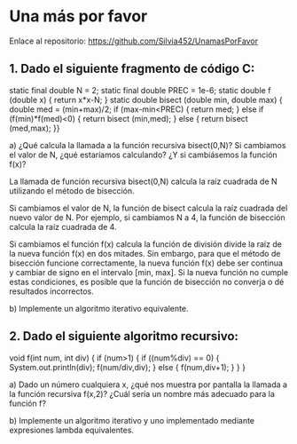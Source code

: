 # Una más por favor

Enlace al repositorio: https://github.com/Silvia452/UnamasPorFavor

## 1. Dado el siguiente fragmento de código C:
static final double N = 2; static final double PREC = 1e-6;
static double f (double x)
{ return x*x-N; }
static double bisect (double min, double max) { double med = (min+max)/2;
if (max-min<PREC) { return med;
} else if (f(min)*f(med)<0) { return bisect (min,med);
} else {
return bisect (med,max); }}

a) ¿Qué calcula la llamada a la función recursiva bisect(0,N)? Si cambiamos el valor de N, ¿qué estaríamos calculando? ¿Y si cambiásemos la función f(x)?

La llamada de función recursiva bisect(0,N) calcula la raíz cuadrada de N utilizando el método de bisección. 

Si cambiamos el valor de N, la función de bisect calcula la raíz cuadrada del nuevo valor de N. Por ejemplo, si cambiamos N a 4, la función de bisección calcula la raíz cuadrada de 4. 

Si cambiamos el función f(x) calcula la función de división divide la raíz de la nueva función f(x) en dos mitades. Sin embargo, para que el método de bisección funcione correctamente, la nueva función f(x) debe ser continua y cambiar de signo en el intervalo [min, max]. Si la nueva función no cumple estas condiciones, es posible que la función de bisección no converja o dé resultados incorrectos. 

b) Implemente un algoritmo iterativo equivalente.

## 2. Dado el siguiente algoritmo recursivo:
void f(int num, int div)
{
if (num>1) {
if ((num%div) == 0) { System.out.println(div); f(num/div,div);
} else {
f(num,div+1); }
} }

a) Dado un número cualquiera x, ¿qué nos muestra por pantalla la llamada a la función recursiva f(x,2)? ¿Cuál sería un nombre más adecuado para la función f?


b) Implemente un algoritmo iterativo y uno implementado mediante expresiones lambda equivalentes.
